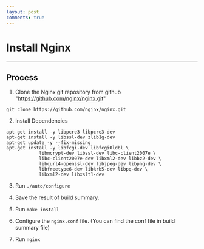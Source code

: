 ```yaml
---
layout: post
comments: true
---
```


# Install Nginx

---

## Process

1. Clone the Nginx git repository from github "https://github.com/nginx/nginx.git"

```
git clone https://github.com/nginx/nginx.git
```

2. Install Dependencies

```
apt-get install -y libpcre3 libpcre3-dev
apt-get install -y libssl-dev zlib1g-dev
apt-get update -y --fix-missing
apt-get install -y libfcgi-dev libfcgi0ldbl \
            libmcrypt-dev libssl-dev libc-client2007e \
            libc-client2007e-dev libxml2-dev libbz2-dev \
            libcurl4-openssl-dev libjpeg-dev libpng-dev \
            libfreetype6-dev libkrb5-dev libpq-dev \
            libxml2-dev libxslt1-dev
```

3. Run `./auto/configure`

4. Save the result of build summary.

5. Run `make install`

6. Configure the `nginx.conf` file. (You can find the conf file in build summary file)

7. Run `nginx`
